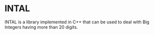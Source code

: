 # INTAL
INTAL is a library implemented in C++ that can be used to deal with Big Integers having more than 20 digits.

